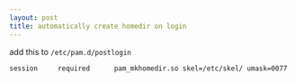 ```yaml
---
layout: post
title: automatically create homedir on login
---
```


add this to `/etc/pam.d/postlogin`

    session     required      pam_mkhomedir.so skel=/etc/skel/ umask=0077
